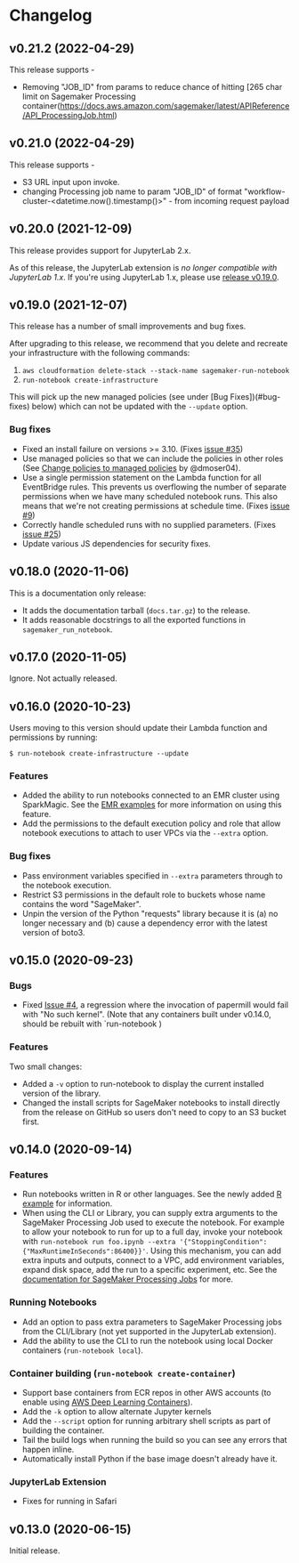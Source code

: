 # Changelog

## v0.21.2 (2022-04-29)

This release supports - 

- Removing "JOB_ID" from params to reduce chance of hitting [265 char limit on Sagemaker Processing container(https://docs.aws.amazon.com/sagemaker/latest/APIReference/API_ProcessingJob.html)
## v0.21.0 (2022-04-29)

This release supports - 

- S3 URL input upon invoke. 
- changing Processing job name to param "JOB_ID" of format "workflow-cluster-<datetime.now().timestamp()>" - from incoming request payload

## v0.20.0 (2021-12-09)

This release provides support for JupyterLab 2.x.

As of this release, the JupyterLab extension is *no longer compatible with JupyterLab 1.x*. If you're using JupyterLab 1.x, please use [release v0.19.0](#v0190-2021-12-07).

## v0.19.0 (2021-12-07)

This release has a number of small improvements and bug fixes.

After upgrading to this release, we recommend that you delete and recreate your infrastructure with the following commands:

1. `aws cloudformation delete-stack --stack-name sagemaker-run-notebook`
2. `run-notebook create-infrastructure`

This will pick up the new managed policies (see under [Bug Fixes])(#bug-fixes) below) which can not be updated with the `--update` option.

### Bug fixes

* Fixed an install failure on versions >= 3.10. (Fixes [issue #35](https://github.com/aws-samples/sagemaker-run-notebook/issues/35))
* Use managed policies so that we can include the policies in other roles (See [Change policies to managed policies](https://github.com/aws-samples/sagemaker-run-notebook/pull/14) by @dmoser04).
* Use a single permission statement on the Lambda function for all EventBridge rules. This prevents us overflowing the number of separate permissions when we have many scheduled notebook runs. This also means that we're not creating permissions at schedule time. (Fixes [issue #9](https://github.com/aws-samples/sagemaker-run-notebook/issues/9))
* Correctly handle scheduled runs with no supplied parameters. (Fixes [issue #25](https://github.com/aws-samples/sagemaker-run-notebook/issues/25))
* Update various JS dependencies for security fixes.

## v0.18.0 (2020-11-06)

This is a documentation only release:

* It adds the documentation tarball (`docs.tar.gz`) to the release.
* It adds reasonable docstrings to all the exported functions in `sagemaker_run_notebook`.

## v0.17.0 (2020-11-05)

Ignore. Not actually released.

## v0.16.0 (2020-10-23)

Users moving to this version should update their Lambda function and permissions by running:

```shell
$ run-notebook create-infrastructure --update
```

### Features

* Added the ability to run notebooks connected to an EMR cluster using SparkMagic. See the [EMR examples][EMR example] for more information on using this feature.
* Add the permissions to the default execution policy and role that allow notebook executions to attach to user VPCs via the `--extra` option.

[EMR example]: https://github.com/aws-samples/sagemaker-run-notebook/tree/master/examples/EMR

### Bug fixes

* Pass environment variables specified in `--extra` parameters through to the notebook execution.
* Restrict S3 permissions in the default role to buckets whose name contains the word "SageMaker".
* Unpin the version of the Python "requests" library because it is (a) no longer necessary and (b) cause a dependency error with the latest version of boto3.

## v0.15.0 (2020-09-23)

### Bugs

* Fixed [Issue #4](https://github.com/aws-samples/sagemaker-run-notebook/issues/4), a regression where the invocation of papermill would fail with "No such kernel". (Note that any containers built under v0.14.0, should be rebuilt with `run-notebook )

### Features

Two small changes:

* Added a `-v` option to run-notebook to display the current installed version of the library.
* Changed the install scripts for SageMaker notebooks to install directly from the release on GitHub so users don't need to copy to an S3 bucket first.

## v0.14.0 (2020-09-14)

### Features

* Run notebooks written in R or other languages. See the newly added [R example][example] for information.
* When using the CLI or Library, you can supply extra arguments to the SageMaker Processing Job used to execute the notebook. For example to allow your notebook to run for up to a full day, invoke your notebook with `run-notebook run foo.ipynb --extra '{"StoppingCondition":{"MaxRuntimeInSeconds":86400}}'`. Using this mechanism, you can add extra inputs and outputs, connect to a VPC, add environment variables, expand disk space, add the run to a specific experiment, etc. See the [documentation for SageMaker Processing Jobs][processing-jobs] for more.
  
[example]: https://github.com/aws-samples/sagemaker-run-notebook/tree/master/examples/R
[processing-jobs]: https://docs.aws.amazon.com/cli/latest/reference/sagemaker/create-processing-job.html

### Running Notebooks

* Add an option to pass extra parameters to SageMaker Processing jobs from the CLI/Library (not yet supported in the JupyterLab extension).
* Add the ability to use the CLI to run the notebook using local Docker containers (`run-notebook local`).

### Container building (`run-notebook create-container`)

* Support base containers from ECR repos in other AWS accounts (to enable using [AWS Deep Learning Containers][dlc]).
* Add the `-k` option to allow alternate Jupyter kernels
* Add the `--script` option for running arbitrary shell scripts as part of building the container.
* Tail the build logs when running the build so you can see any errors that happen inline.
* Automatically install Python if the base image doesn't already have it.

[dlc]: https://docs.aws.amazon.com/deep-learning-containers/latest/devguide/deep-learning-containers-images.html

### JupyterLab Extension

* Fixes for running in Safari

## v0.13.0 (2020-06-15)

Initial release.
